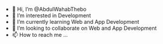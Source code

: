 - 👋 Hi, I’m @AbdulWahabThebo
- 👀 I’m interested in Development
- 🌱 I’m currently learning Web and App Development
- 💞️ I’m looking to collaborate on Web and App Development
- 📫 How to reach me ...

<!---
AbdulWahabThebo/AbdulWahabThebo is a ✨ special ✨ repository because its `README.md` (this file) appears on your GitHub profile.
You can click the Preview link to take a look at your changes.
--->
